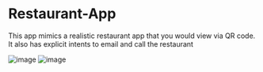 # Restaurant-App

This app mimics a realistic restaurant app that you would view via QR code. It also has explicit intents to email and call the restaurant

![image](https://user-images.githubusercontent.com/51709884/180955631-8085df1e-b650-48a1-877a-0cf9950a38b0.png)
![image](https://user-images.githubusercontent.com/51709884/180955446-5d118112-e517-4e28-b36d-041fb00a26da.png)

